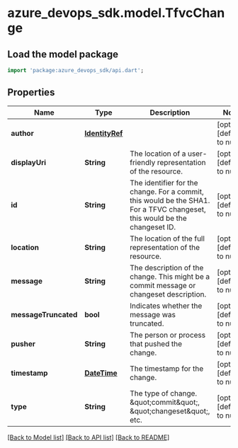 # azure_devops_sdk.model.TfvcChange

## Load the model package
```dart
import 'package:azure_devops_sdk/api.dart';
```

## Properties
Name | Type | Description | Notes
------------ | ------------- | ------------- | -------------
**author** | [**IdentityRef**](IdentityRef.md) |  | [optional] [default to null]
**displayUri** | **String** | The location of a user-friendly representation of the resource. | [optional] [default to null]
**id** | **String** | The identifier for the change. For a commit, this would be the SHA1. For a TFVC changeset, this would be the changeset ID. | [optional] [default to null]
**location** | **String** | The location of the full representation of the resource. | [optional] [default to null]
**message** | **String** | The description of the change. This might be a commit message or changeset description. | [optional] [default to null]
**messageTruncated** | **bool** | Indicates whether the message was truncated. | [optional] [default to null]
**pusher** | **String** | The person or process that pushed the change. | [optional] [default to null]
**timestamp** | [**DateTime**](DateTime.md) | The timestamp for the change. | [optional] [default to null]
**type** | **String** | The type of change. \&quot;commit\&quot;, \&quot;changeset\&quot;, etc. | [optional] [default to null]

[[Back to Model list]](../README.md#documentation-for-models) [[Back to API list]](../README.md#documentation-for-api-endpoints) [[Back to README]](../README.md)


